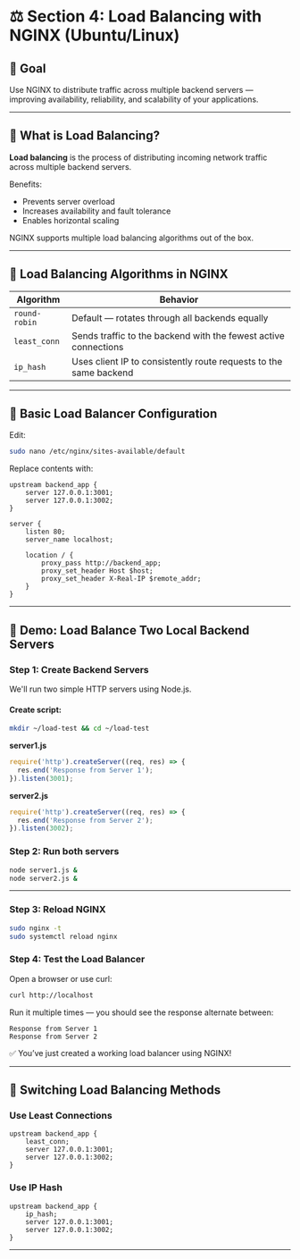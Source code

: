 # ⚖️ Section 4: Load Balancing with NGINX (Ubuntu/Linux)

## 🎯 Goal

Use NGINX to distribute traffic across multiple backend servers — improving availability, reliability, and scalability of your applications.

---

## 🧠 What is Load Balancing?

**Load balancing** is the process of distributing incoming network traffic across multiple backend servers.

Benefits:
- Prevents server overload
- Increases availability and fault tolerance
- Enables horizontal scaling

NGINX supports multiple load balancing algorithms out of the box.

---

## 🧮 Load Balancing Algorithms in NGINX

| Algorithm         | Behavior                                                               |
|-------------------|-------------------------------------------------------------------------|
| `round-robin`     | Default — rotates through all backends equally                         |
| `least_conn`      | Sends traffic to the backend with the fewest active connections         |
| `ip_hash`         | Uses client IP to consistently route requests to the same backend       |

---

## 📝 Basic Load Balancer Configuration

Edit:
```bash
sudo nano /etc/nginx/sites-available/default
```

Replace contents with:

```nginx
upstream backend_app {
    server 127.0.0.1:3001;
    server 127.0.0.1:3002;
}

server {
    listen 80;
    server_name localhost;

    location / {
        proxy_pass http://backend_app;
        proxy_set_header Host $host;
        proxy_set_header X-Real-IP $remote_addr;
    }
}
```

---

## 🧪 Demo: Load Balance Two Local Backend Servers

### Step 1: Create Backend Servers

We'll run two simple HTTP servers using Node.js.

#### Create script:
```bash
mkdir ~/load-test && cd ~/load-test
```

**server1.js**
```js
require('http').createServer((req, res) => {
  res.end('Response from Server 1');
}).listen(3001);
```

**server2.js**
```js
require('http').createServer((req, res) => {
  res.end('Response from Server 2');
}).listen(3002);
```

### Step 2: Run both servers
```bash
node server1.js &
node server2.js &
```

---

### Step 3: Reload NGINX

```bash
sudo nginx -t
sudo systemctl reload nginx
```

### Step 4: Test the Load Balancer

Open a browser or use curl:

```bash
curl http://localhost
```

Run it multiple times — you should see the response alternate between:

```
Response from Server 1
Response from Server 2
```

✅ You’ve just created a working load balancer using NGINX!

---

## 🔄 Switching Load Balancing Methods

### Use Least Connections
```nginx
upstream backend_app {
    least_conn;
    server 127.0.0.1:3001;
    server 127.0.0.1:3002;
}
```

### Use IP Hash
```nginx
upstream backend_app {
    ip_hash;
    server 127.0.0.1:3001;
    server 127.0.0.1:3002;
}
```

---

